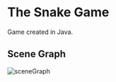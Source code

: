 # The Snake Game

Game created in Java.

## Scene Graph

![sceneGraph](https://user-images.githubusercontent.com/49118858/153622597-5a36383c-d227-4c0c-8b91-3078133f87eb.jpg)
